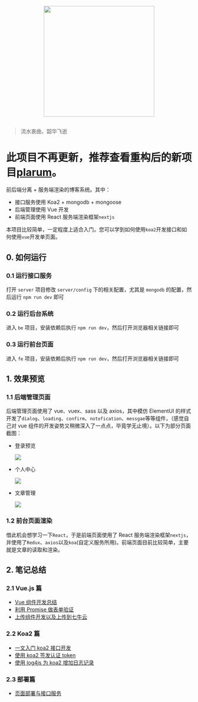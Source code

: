 <p align="center"><img src="./logo.svg" width="300"></p>

<h2 align="center"></h2>

> 流水衷曲，韶华飞逝

# 此项目不再更新，推荐查看重构后的新项目[plarum](https://github.com/justemit/plarum)。

前后端分离 + 服务端渲染的博客系统。其中：

- 接口服务使用 Koa2 + mongodb + mongoose
- 后端管理使用 Vue 开发
- 前端页面使用 React 服务端渲染框架`nextjs`

本项目比较简单，一定程度上适合入门。您可以学到如何使用`koa2`开发接口和如何使用`vue`开发单页面。

## 0. 如何运行

### 0.1 运行接口服务

打开 `server` 项目修改 `server/config` 下的相关配置，尤其是 `mongodb` 的配置，然后运行 `npm run dev` 即可

### 0.2 运行后台系统

进入 `be` 项目，安装依赖后执行 `npm run dev`，然后打开浏览器相关链接即可

### 0.3 运行前台页面

进入 `fe` 项目，安装依赖后执行 `npm run dev`，然后打开浏览器相关链接即可

## 1. 效果预览

### 1.1 后端管理页面

后端管理页面使用了 vue、vuex、sass 以及 axios，其中模仿 ElementUI 的样式开发了`dialog`、`loading`、`confirm`、`notofication`、`messgae`等等组件，（感觉自己对 vue 组件的开发姿势又稍微深入了一点点，毕竟学无止境）。以下为部分页面截图：

  <ul>
    <li>
      <p>登录预览</p>
      <img src="http://ownsprds9.bkt.clouddn.com/be-login.JPG" />
    </li>
    <li>
      <p>个人中心</p>
      <img src="http://ownsprds9.bkt.clouddn.com/be-ownspace.JPG" />
    </li>
    <li>
      <p>文章管理</p>
      <img src="http://ownsprds9.bkt.clouddn.com/be-articlelist.JPG" />
    </li>
  </ul>

### 1.2 前台页面渲染

借此机会想学习一下`React`，于是前端页面使用了 React 服务端渲染框架`nextjs`，并使用了`Redux`、`axios`以及`koa`(自定义服务所用)。前端页面目前比较简单，主要就是文章的读取和渲染。

## 2. 笔记总结

### 2.1 Vue.js 篇

- [Vue 组件开发总结](./docs/Vue组件开发姿势总结.md)
- [利用 Promise 做表单验证](./docs/表单验证.md)
- [上传组件开发以及上传到七牛云](./docs/上传组件.md)

### 2.2 Koa2 篇

- [一文入门 koa2 接口开发](./docs/koa2接口开发.md)
- [使用 koa2 签发认证 token](./docs/jwt签发与认证.md)
- [使用 log4js 为 koa2 增加日志记录](./docs/日志中间件.md)

### 2.3 部署篇

- [页面部署与接口服务](./docs/页面部署与接口服务.md)
